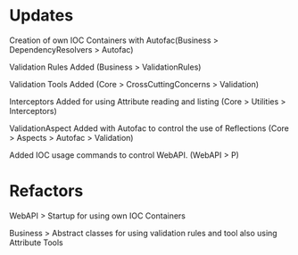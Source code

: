 <h1>Updates</h1>
<p>Creation of own IOC Containers with Autofac(Business > DependencyResolvers > Autofac)</p>
<p>Validation Rules Added (Business > ValidationRules)</p>
<p>Validation Tools Added (Core > CrossCuttingConcerns > Validation)</p>
<p>Interceptors Added for using Attribute reading and listing (Core > Utilities > Interceptors)</p>
<p>ValidationAspect Added with Autofac to control the use of Reflections (Core > Aspects > Autofac > Validation) </p>
<p>Added IOC usage commands to control WebAPI. (WebAPI > P) </p>


<h1>Refactors</h1>
<p>WebAPI > Startup for using own IOC Containers</p>
<p>Business > Abstract classes for using validation rules and tool also using Attribute Tools </p>

